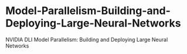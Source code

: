 # Model-Parallelism-Building-and-Deploying-Large-Neural-Networks
NVIDIA DLI Model Parallelism: Building and Deploying Large Neural Networks
